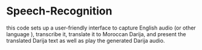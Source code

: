 # Speech-Recognition
this code sets up a user-friendly interface to capture English audio (or other language ), transcribe it, translate it to Moroccan Darija, and present the translated Darija text as well as play the generated Darija audio.
